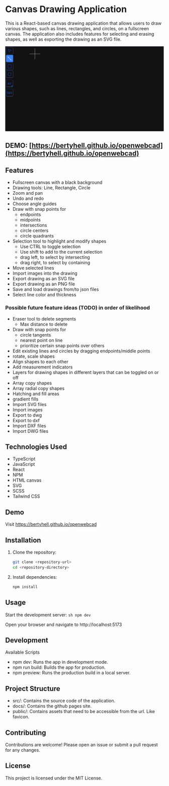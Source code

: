 # Canvas Drawing Application

This is a React-based canvas drawing application that allows users to draw various shapes, such as lines, rectangles, and circles, on a fullscreen canvas. The application also includes features for selecting and erasing shapes, as well as exporting the drawing as an SVG file.

![demo.gif](readme%2Fdemo.gif)

## DEMO: [https://bertyhell.github.io/openwebcad](https://bertyhell.github.io/openwebcad)

## Features

- Fullscreen canvas with a black background
- Drawing tools: Line, Rectangle, Circle
- Zoom and pan
- Undo and redo
- Choose angle guides
- Draw with snap points for
  - endpoints
  - midpoints
  - intersections
  - circle centers
  - circle quadrants
- Selection tool to highlight and modify shapes
  - Use CTRL to toggle selection
  - Use shift to add to the current selection
  - drag left, to select by intersecting
  - drag right, to select by containing
- Move selected lines
- Import images into the drawing
- Export drawing as an SVG file
- Export drawing as an PNG file
- Save and load drawings from/to json files
- Select line color and thickness


### Possible future feature ideas (TODO) in order of likelihood
- Eraser tool to delete segments
  - Max distance to delete
- Draw with snap points for
  - circle tangents
  - nearest point on line
  - prioritize certain snap points over others
- Edit existing lines and circles by dragging endpoints/middle points
- rotate, scale shapes
- Align shapes to each other
- Add measurement indicators
- Layers for drawing shapes in different layers that can be toggled on or off
- Array copy shapes
- Array radial copy shapes
- Hatching and fill areas
- gradient fills
- Import SVG files
- Import images
- Export to dwg
- Export to dxf
- Import DXF files
- Import DWG files


## Technologies Used

- TypeScript
- JavaScript
- React
- NPM
- HTML canvas
- SVG
- SCSS
- Tailwind CSS


## Demo
Visit https://bertyhell.github.io/openwebcad


## Installation

1. Clone the repository:
   ```sh
   git clone <repository-url>
   cd <repository-directory>
    ```
   
2. Install dependencies:
   ```sh
   npm install
   ```

## Usage
Start the development server:
    ```sh
    npm dev
    ```

Open your browser and navigate to http://localhost:5173


## Development
Available Scripts
* npm dev: Runs the app in development mode.
* npm run build: Builds the app for production.
* npm preview: Runs the production build in a local server.


## Project Structure
* src/: Contains the source code of the application.
* docs/: Contains the github pages site.
* public/: Contains assets that need to be accessible from the url. Like favicon.


## Contributing
Contributions are welcome! Please open an issue or submit a pull request for any changes.  


## License
This project is licensed under the MIT License.
